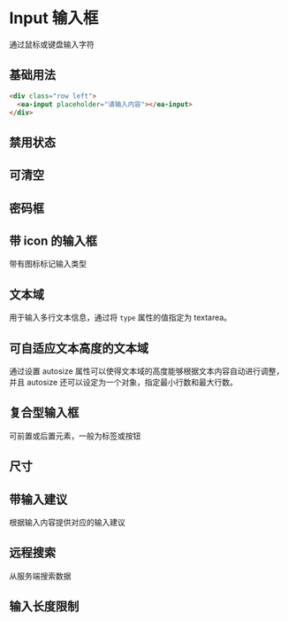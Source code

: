 <script setup>
import { onMounted } from 'vue'

onMounted(() => {
  import('../index.js')
  import('./index.scss')
})
</script>

# Input 输入框

通过鼠标或键盘输入字符

## 基础用法

<div class="row left">
    <ea-input placeholder="请输入内容"></ea-input>
</div>

```html
<div class="row left">
  <ea-input placeholder="请输入内容"></ea-input>
</div>
```

## 禁用状态

## 可清空

## 密码框

## 带 icon 的输入框

带有图标标记输入类型

## 文本域

用于输入多行文本信息，通过将 `type` 属性的值指定为 textarea。

## 可自适应文本高度的文本域

通过设置 autosize 属性可以使得文本域的高度能够根据文本内容自动进行调整，并且 autosize 还可以设定为一个对象，指定最小行数和最大行数。

## 复合型输入框

可前置或后置元素，一般为标签或按钮

## 尺寸

## 带输入建议

根据输入内容提供对应的输入建议

## 远程搜索

从服务端搜索数据

## 输入长度限制
